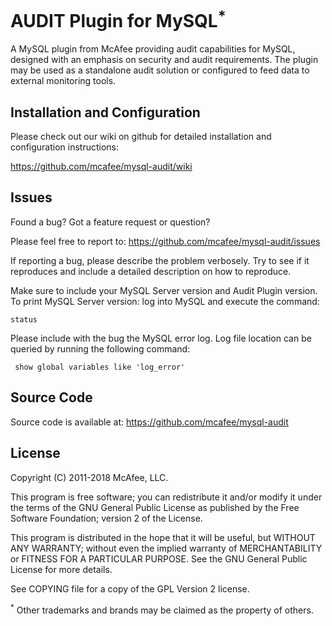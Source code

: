 AUDIT Plugin for MySQL<sup>*</sup>
===================

A MySQL plugin from McAfee providing audit capabilities for MySQL, 
designed with an emphasis on security and audit requirements. The plugin may be used 
as a standalone audit solution or configured to feed data to external monitoring tools.


Installation and Configuration 
------------------------------

Please check out our wiki on github for detailed installation and configuration instructions:

https://github.com/mcafee/mysql-audit/wiki 


Issues
------------------------------

Found a bug? Got a feature request or question?

Please feel free to report to: https://github.com/mcafee/mysql-audit/issues

If reporting a bug, please describe the problem verbosely. Try to see if it reproduces and 
include a detailed description on how to reproduce.
 
Make sure to include your MySQL Server version and Audit Plugin version.
To print MySQL Server version: log into MySQL and execute the command: 

    status

Please include with the bug the MySQL error log. 
Log file location can be queried by running the following command: 

     show global variables like 'log_error'


Source Code
-------------------------------
Source code is available at: https://github.com/mcafee/mysql-audit

	
License
-------------------------------
Copyright (C) 2011-2018 McAfee, LLC.

This program is free software; you can redistribute it and/or modify it under the terms of the GNU 
General Public License as published by the Free Software Foundation; version 2 of the License.

This program is distributed in the hope that it will be useful, but WITHOUT ANY WARRANTY; 
without even the implied warranty of MERCHANTABILITY or FITNESS FOR A PARTICULAR PURPOSE. 
See the GNU General Public License for more details.

See COPYING file for a copy of the GPL Version 2 license.

<sup>*</sup> Other trademarks and brands may be claimed as the property of others.

